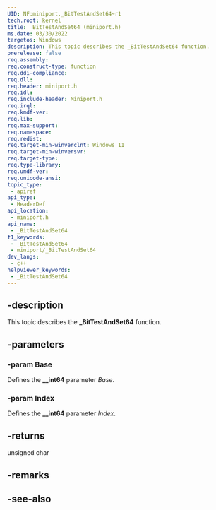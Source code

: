 ```yaml
---
UID: NF:miniport._BitTestAndSet64~r1
tech.root: kernel
title: _BitTestAndSet64 (miniport.h)
ms.date: 03/30/2022
targetos: Windows
description: This topic describes the _BitTestAndSet64 function.
prerelease: false
req.assembly: 
req.construct-type: function
req.ddi-compliance: 
req.dll: 
req.header: miniport.h
req.idl: 
req.include-header: Miniport.h
req.irql: 
req.kmdf-ver: 
req.lib: 
req.max-support: 
req.namespace: 
req.redist: 
req.target-min-winverclnt: Windows 11
req.target-min-winversvr: 
req.target-type: 
req.type-library: 
req.umdf-ver: 
req.unicode-ansi: 
topic_type:
 - apiref
api_type:
 - HeaderDef
api_location:
 - miniport.h
api_name:
 - _BitTestAndSet64
f1_keywords:
 - _BitTestAndSet64
 - miniport/_BitTestAndSet64
dev_langs:
 - c++
helpviewer_keywords:
 - _BitTestAndSet64
---
```


## -description

This topic describes the **_BitTestAndSet64** function.

## -parameters

### -param Base

Defines the **__int64** parameter *Base*.

### -param Index

Defines the **__int64** parameter *Index*.

## -returns

unsigned char

## -remarks

## -see-also
